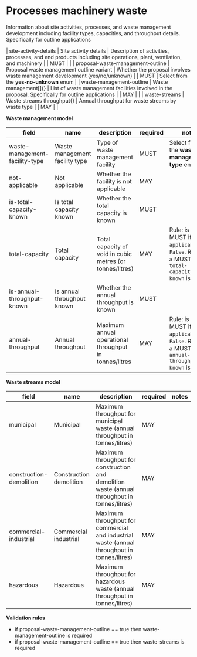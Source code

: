 # Processes machinery waste

Information about site activities, processes, and waste management development
including facility types, capacities, and throughput details. Specifically for outline applications


| site-activity-details | Site activity details | Description of activities, processes, and end products including site operations, plant, ventilation, and machinery |  | MUST |  |
| proposal-waste-management-outline | Proposal waste management outline variant | Whether the proposal involves waste management development (yes/no/unknown) |  | MUST | Select from the **yes-no-unknown** enum |
| waste-management-outline | Waste management[]{} | List of waste management facilities involved in the proposal. Specifically for outline applications |  | MAY |  |
| waste-streams | Waste streams throughput{} | Annual throughput for waste streams by waste type |  | MAY |  |


**Waste management model**

field | name | description | required | notes
-- | -- | -- | -- | --
waste-management-facility-type | Waste management facility type | Type of waste management facility | MUST | Select from the **waste-management-type** enum
not-applicable | Not applicable | Whether the facility is not applicable | MAY | 
is-total-capacity-known | Is total capacity known | Whether the total capacity is known | MUST | 
total-capacity | Total capacity | Total capacity of void in cubic metres (or tonnes/litres) | MAY | Rule: is a MUST if `not-applicable` is `False`. Rule: is a MUST if `is-total-capacity-known` is `True`
is-annual-throughput-known | Is annual throughput known | Whether the annual throughput is known | MUST | 
annual-throughput | Annual throughput | Maximum annual operational throughput in tonnes/litres | MAY | Rule: is a MUST if `not-applicable` is `False`. Rule: is a MUST if `is-annual-throughput-known` is `True`


**Waste streams model**

field | name | description | required | notes
-- | -- | -- | -- | --
municipal | Municipal | Maximum throughput for municipal waste (annual throughput in tonnes/litres) | MAY | 
construction-demolition | Construction demolition | Maximum throughput for construction and demolition waste (annual throughput in tonnes/litres) | MAY | 
commercial-industrial | Commercial industrial | Maximum throughput for commercial and industrial waste (annual throughput in tonnes/litres) | MAY | 
hazardous | Hazardous | Maximum throughput for hazardous waste (annual throughput in tonnes/litres) | MAY | 

**Validation rules**

- if proposal-waste-management-outline == true then waste-management-outline is required
- if proposal-waste-management-outline == true then waste-streams is required